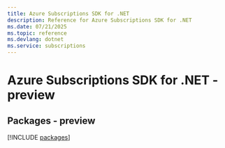 ```yaml
---
title: Azure Subscriptions SDK for .NET
description: Reference for Azure Subscriptions SDK for .NET
ms.date: 07/21/2025
ms.topic: reference
ms.devlang: dotnet
ms.service: subscriptions
---
```

# Azure Subscriptions SDK for .NET - preview
## Packages - preview
[!INCLUDE [packages](subscriptions-index.md)]